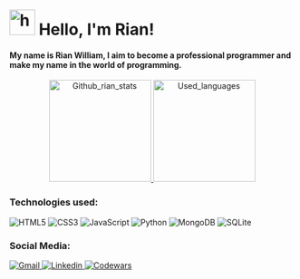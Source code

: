 <div>
    <h1> 
        <img src="https://em-content.zobj.net/source/microsoft-teams/363/waving-hand_light-skin-tone_1f44b-1f3fb_1f3fb.png" alt="hand swinging" width=45 height=45 />
        Hello, I'm Rian!
    </h1>
    <h4>
        My name is Rian William, I aim to become a professional programmer and make my name in the world of programming.
    </h4>
</div>

<div align="center">
  <a href="https://github.com/rianwilliam/">
    <img height="180em" src="https://github-readme-stats.vercel.app/api?username=rianwilliam&show_icons=true&theme=transparent&bg_color=0d1117&text_color=efe5fb&icon_color=99ccff&title_color=99ccff&border_color=5e5397&include_all_commits=true&PAT_1" alt="Github_rian_stats"/>
    <img height="180em" src="https://github-readme-stats.vercel.app/api/top-langs/?username=rianwilliam&layout=compact&bg_color=0d1117&text_color=efe5fb&title_color=99ccff&border_color=5e5397&PAT_1&hide=css&hide=html" alt="Used_languages"/>
  </a>
</div>

### Technologies used:
<div style="display: inline-block;">
    <img src="https://img.shields.io/badge/HTML5-E34F26?style=for-the-badge&logo=html5&logoColor=white" alt="HTML5" />
    <img src="https://img.shields.io/badge/CSS3-1572B6?style=for-the-badge&logo=css3&logoColor=white" alt="CSS3" />
    <img src="https://img.shields.io/badge/JavaScript-323330?style=for-the-badge&logo=javascript&logoColor=F7DF1E" alt="JavaScript" />
<!--     <img src="https://img.shields.io/badge/Bootstrap-563D7C?style=for-the-badge&logo=bootstrap&logoColor=white" alt="Boostrap" /> -->
    <img src="https://img.shields.io/badge/Python-14354C?style=for-the-badge&logo=python&logoColor=white" alt="Python" />
<!--     <img src="https://img.shields.io/badge/Ruby-CC342D?style=for-the-badge&logo=ruby&logoColor=white" alt="Ruby" /> -->
    <img src="https://img.shields.io/badge/MongoDB-4EA94B?style=for-the-badge&logo=mongodb&logoColor=white" alt="MongoDB" />
    <img src="https://img.shields.io/badge/SQLite-07405E?style=for-the-badge&logo=sqlite&logoColor=white" alt="SQLite" />
<!--     <img src="https://img.shields.io/badge/Linux-FCC624?style=for-the-badge&logo=linux&logoColor=black" alt="Linux" /> -->
</div>
    
### Social Media:
<div>
    <a href="#">
        <img src="https://img.shields.io/badge/Gmail-D14836?style=for-the-badge&logo=gmail&logoColor=white" alt="Gmail"/>   
    </a>
    </a>
    <a href="https://www.linkedin.com/in/rian-william-garcia-176180237/">
        <img src="https://img.shields.io/badge/LinkedIn-0077B5?style=for-the-badge&logo=linkedin&logoColor=white" alt="Linkedin"/>   
    </a>
    <a href="https://www.codewars.com/users/Rian%20William">
        <img src="https://img.shields.io/badge/Codewars-B1361E?style=for-the-badge&logo=Codewars&logoColor=white" alt="Codewars"/>
    </a>
</div>
